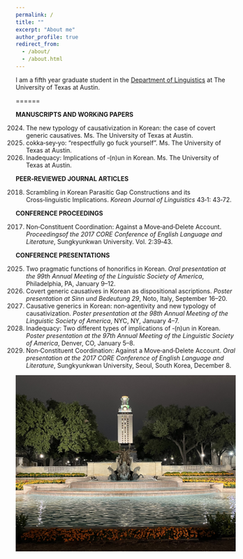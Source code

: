 ```yaml
---
permalink: /
title: ""
excerpt: "About me"
author_profile: true
redirect_from: 
  - /about/
  - /about.html
---
```

I am a fifth year graduate student in the [Department of Linguistics](https://liberalarts.utexas.edu/linguistics/) at The University of Texas at Austin. 

======

**MANUSCRIPTS AND WORKiNG PAPERS**

2024. The new typology of causativization in Korean: the case of covert generic causatives. Ms. The University of
Texas at Austin.
2023. cokka‑sey‑yo: “respectfully go fuck yourself”. Ms. The University of Texas at Austin.
2022. Inadequacy: Implications of ‑(n)un in Korean. Ms. The University of Texas at Austin.

**PEER‑REVIEWED JOURNAL ARTICLES**

2018. Scrambling in Korean Parasitic Gap Constructions and its Cross‑linguistic Implications. _Korean Journal
of Linguistics_ 43‑1: 43‑72.

**CONFERENCE PROCEEDINGS**

2017. Non‑Constituent Coordination: Against a Move‑and‑Delete Account. _Proceedingsof the 2017 CORE
Conference of English Language and Literature_, Sungkyunkwan University. Vol. 2:39‑43.

**CONFERENCE PRESENTATIONS**

2025. Two pragmatic functions of honorifics in Korean. _Oral presentation at the 99th Annual Meeting of the
Linguistic Society of America_, Philadelphia, PA, January 9–12.
2024. Covert generic causatives in Korean as dispositional ascriptions. _Poster presentation at Sinn und
Bedeutung 29_, Noto, Italy, September 16–20.
2024. Causative generics in Korean: non‑agentivity and new typology of causativization. _Poster presentation
at the 98th Annual Meeting of the Linguistic Society of America_, NYC, NY, January 4–7.
2023. Inadequacy: Two different types of implications of ‑(n)un in Korean. _Poster presentation at the 97th
Annual Meeting of the Linguistic Society of America_, Denver, CO, January 5–8.
2017. Non‑Constituent Coordination: Against a Move‑and‑Delete Account. _Oral presentation at the 2017
CORE Conference of English Language and Literature_, Sungkyunkwan University, Seoul, South Korea, December 8.



![UT Tower](/images/uttower.jpg)

